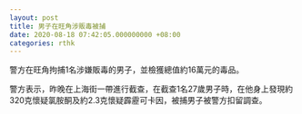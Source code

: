 ```yaml
---
layout: post
title: 男子在旺角涉販毒被捕
date: 2020-08-18 07:42:05.000000000 +08:00
categories: rthk
---
```


警方在旺角拘捕1名涉嫌販毒的男子，並檢獲總值約16萬元的毒品。

警方表示，昨晚在上海街一帶進行截查，在截查1名27歲男子時，在他身上發現約320克懷疑氯胺酮及約2.3克懷疑霹靂可卡因，被捕男子被警方扣留調查。
